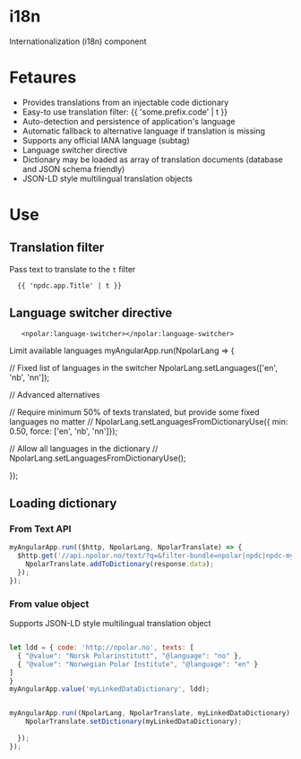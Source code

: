 # i18n

Internationalization (i18n) component

# Fetaures
* Provides translations from an injectable code dictionary
* Easy-to use translation filter: {{ 'some.prefix.code' | t }}
* Auto-detection and persistence of application's language
* Automatic fallback to alternative language if translation is missing
* Supports any official IANA language (subtag)
* Language switcher directive
* Dictionary may be loaded as array of translation documents (database and JSON schema friendly)
* JSON-LD style multilingual translation objects

# Use

## Translation filter
Pass text to translate to the `t` filter 
```
  {{ 'npdc.app.Title' | t }}
```
## Language switcher directive

```
   <npolar:language-switcher></npolar:language-switcher>
```
Limit available languages
myAngularApp.run(NpolarLang => {
  
  // Fixed list of languages in the switcher
  NpolarLang.setLanguages(['en', 'nb', 'nn']);
  
  // Advanced alternatives
  
  // Require minimum 50% of texts translated, but provide some fixed languages no matter
  // NpolarLang.setLanguagesFromDictionaryUse({ min: 0.50, force: ['en', 'nb', 'nn']});
  
  // Allow all languages in the dictionary
  // NpolarLang.setLanguagesFromDictionaryUse();
  
});

## Loading dictionary

### From Text API
```javascript
myAngularApp.run(($http, NpolarLang, NpolarTranslate) => {
  $http.get('//api.npolar.no/text/?q=&filter-bundle=npolar|npdc|npdc-myapp&format=json&variant=array&limit=all').then(response => {
    NpolarTranslate.addToDictionary(response.data);
  });
});
```

### From value object

Supports JSON-LD style multilingual translation object

```javascript

let ldd = { code: 'http://npolar.no', texts: [
  { "@value": "Norsk Polarinstitutt", "@language": "no" },
  { "@value": "Norwegian Polar Institute", "@language": "en" }
]
}
myAngularApp.value('myLinkedDataDictionary', ldd);


myAngularApp.run((NpolarLang, NpolarTranslate, myLinkedDataDictionary) => {
    NpolarTranslate.setDictionary(myLinkedDataDictionary);
    
  });
});
```